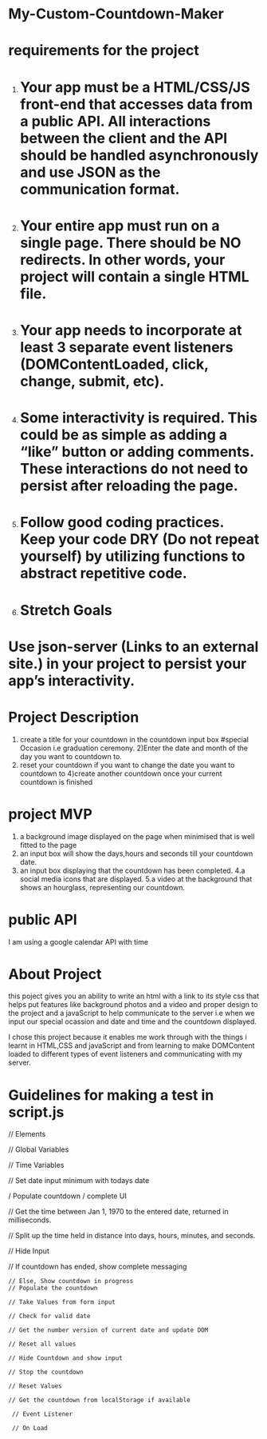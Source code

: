 # My-Custom-Countdown-Maker

# requirements for the project

1. # Your app must be a HTML/CSS/JS front-end that accesses data from a public API. All interactions between the client and the API should be handled asynchronously and use JSON as the communication format.
2. # Your entire app must run on a single page. There should be NO redirects. In other words, your project will contain a single HTML file.
3. # Your app needs to incorporate at least 3 separate event listeners (DOMContentLoaded, click, change, submit, etc).
4. # Some interactivity is required. This could be as simple as adding a “like” button or adding comments. These interactions do not need to persist after reloading the page.
5. # Follow good coding practices. Keep your code DRY (Do not repeat yourself) by utilizing functions to abstract repetitive code.
4. # Stretch Goals
# Use json-server (Links to an external site.) in your project to persist your app’s interactivity.

# Project Description
1) create a title for your countdown in the countdown input box #special Occasion i.e graduation ceremony.
2)Enter the date and month of the day  you want to countdown to.
3) reset your countdown if you want to change the date you want to countdown to
4)create another countdown once your current countdown is finished

# project MVP
1. a background image displayed on the page when minimised that is well fitted to the page
2. an input box will show the days,hours and seconds till your countdown date.
3. an input box displaying that the countdown has been completed.
4.a social media icons that are displayed.
5.a video at the background that shows an hourglass, representing our countdown.

# public API
I am using a google calendar API with time

# About Project
this poject gives you an ability to write an html with a link to its style css that helps put features like background photos and a video and proper design to the project and a javaScript to help communicate to the server i.e when we input our special ocassion and date and time and the countdown displayed.

I chose this project because it enables me work through with the things i learnt in HTML,CSS and javaScript and from learning to make DOMContent loaded to different types of event listeners and communicating with my server.

# Guidelines for making a test in script.js
 // Elements

 // Global Variables 

 // Time Variables

 // Set date input minimum with todays date 

 / Populate countdown / complete UI 

  // Get the time between Jan 1, 1970 to the entered date, returned in milliseconds.  

  // Split up the time held in distance into days, hours, minutes, and seconds.  

   // Hide Input

   // If countdown has ended, show complete messaging

    // Else, Show countdown in progress  
    // Populate the countdown  

    // Take Values from form input

    // Check for valid date  

    // Get the number version of current date and update DOM  

    // Reset all values  

    // Hide Countdown and show input

    // Stop the countdown 

    // Reset Values 

    // Get the countdown from localStorage if available 

     // Event Listener 

     // On Load 

     

